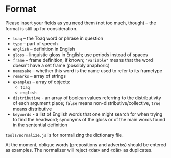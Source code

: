 # Format

Please insert your fields as you need them (not too much, though) – the format is still up for consideration.

* `toaq` – the Toaq word or phrase in question
* `type` – part of speech
* `english` – definition in English
* `gloss` – linguistic gloss in English; use periods instead of spaces
* `frame` – frame definition, if known; `"variable"` means that the word doesn't have a set frame (possibly anaphoric)
* `namesake` – whether this word is the name used to refer to its frametype
* `remarks` – array of strings
* `examples` – array of objects:
  - `toaq`
  - `english`
* `distributive` - an array of boolean values referring to the distributivity of each argument place; `false` means non-distributive/collective, `true` means distributive
* `keywords` - a list of English words that one might search for when trying to find the headword; synonyms of the gloss or of the main words found in the sentential definition

`tools/normalize.js` is for normalizing the dictionary file.

At the moment, oblique words (prepositions and adverbs) should be entered as examples. The normalizer will reject «daı» and «dãı» as duplicates.
